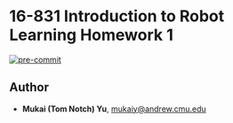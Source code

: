 # 16-831 Introduction to Robot Learning Homework 1

[![pre-commit](https://github.com/Tom-Notch/16831-F24-HW/actions/workflows/pre-commit.yml/badge.svg)](https://github.com/Tom-Notch/16831-F24-HW/actions/workflows/pre-commit.yml)

## Author

- **Mukai (Tom Notch) Yu**, <mukaiy@andrew.cmu.edu>
